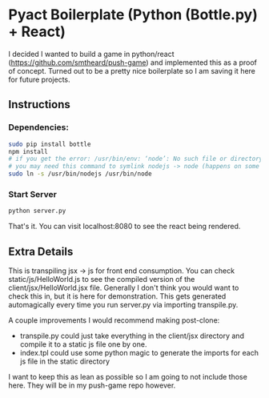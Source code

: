 
# Pyact Boilerplate (Python (Bottle.py) + React)
I decided I wanted to build a game in python/react (https://github.com/smtheard/push-game) and implemented this as a proof of concept. Turned out to be a pretty nice boilerplate so I am saving it here for future projects.


## Instructions

### Dependencies:
```sh
sudo pip install bottle
npm install
# if you get the error: /usr/bin/env: ‘node’: No such file or directory
# you may need this command to symlink nodejs -> node (happens on some linux distros)
sudo ln -s /usr/bin/nodejs /usr/bin/node
```

### Start Server
```sh
python server.py
```
That's it. You can visit localhost:8080 to see the react being rendered.


## Extra Details

This is transpiling jsx -> js for front end consumption. You can check static/js/HelloWorld.js to see the compiled version of the client/jsx/HelloWorld.jsx file. Generally I don't think you would want to check this in, but it is here for demonstration. This gets generated automagically every time you run server.py via importing transpile.py. 

A couple improvements I would recommend making post-clone:
- transpile.py could just take everything in the client/jsx directory and compile it to a static js file one by one.
- index.tpl could use some python magic to generate the imports for each js file in the static directory

I want to keep this as lean as possible so I am going to not include those here. They will be in my push-game repo however.
